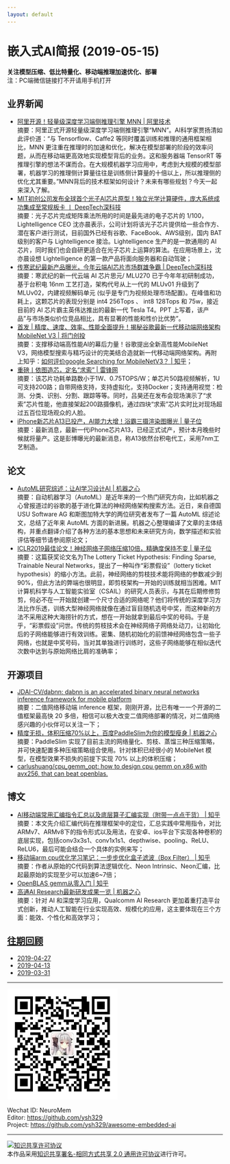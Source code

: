 ```yaml
---
layout: default
---
```


# 嵌入式AI简报 (2019-05-15)

**关注模型压缩、低比特量化、移动端推理加速优化、部署**  
<font>注：PC端微信链接打不开请用手机打开</font>


## 业界新闻


- [阿里开源！轻量级深度学习端侧推理引擎 MNN | 阿里技术](https://mp.weixin.qq.com/s/ozqeNa1MRgy-E-9XhZOcoQ)  
摘要：阿里正式开源轻量级深度学习端侧推理引擎“MNN”。AI科学家贾扬清如此评价道：“与 Tensorflow、Caffe2 等同时覆盖训练和推理的通用框架相比，MNN 更注重在推理时的加速和优化，解决在模型部署的阶段的效率问题，从而在移动端更高效地实现模型背后的业务。这和服务器端 TensorRT 等推理引擎的想法不谋而合。在大规模机器学习应用中，考虑到大规模的模型部署，机器学习的推理侧计算量往往是训练侧计算量的十倍以上，所以推理侧的优化尤其重要。”MNN背后的技术框架如何设计？未来有哪些规划？今天一起来深入了解。  
- [MIT初创公司发布全球首个光子AI芯片原型！独立光学计算硬件，庞大系统成功集成至常规板卡 丨 DeepTech深科技](https://mp.weixin.qq.com/s/hqh9O0RqnZY0SUymn2Gfww)  
摘要：光子芯片完成矩阵乘法所用的时间是最先进的电子芯片的 1/100，Lightelligence CEO 沈亦晨表示，公司计划将该光子芯片提供给一些合作方、潜在客户进行测试，目前国外已经有谷歌、FaceBook、AWS级别，国内 BAT 级别的客户与 Lightelligence 接洽。Lightelligence 生产的是一款通用的 AI 芯片，同时我们也会自研更适合在光子芯片上运算的算法。在应用场景上，沈亦晨设想 Lightelligence 的第一款产品将面向服务器和自动驾驶；  
- [传寒武纪最新产品曝光，今年云端AI芯片市场群雄争霸 | DeepTech深科技](https://mp.weixin.qq.com/s/o_nyKDQDH6QhbVqnUDSBAg)  
摘要：寒武纪的新一代云端 AI 芯片思元/ MLU270 已于今年年初研制成功，基于台积电 16nm 工艺打造，架构代号从上一代的 MLUv01 升级到了 MLUv02，内建视频解码单元 (似乎是专门为视频处理市场配置)。在峰值和功耗上，这颗芯片的表现分别是 int4 256Tops 、 int8 128Tops 和 75w，接近目前的 AI 芯片霸主英伟达推出的最新一代 Tesla T4。PPT 上写着，该产品”与市场类似价位竞品相比，具有显著的性能和性价比优势”。  
- [首发 | 精度、速度、效率、性能全面提升！揭秘谷歌最新一代移动端网络架构MobileNet V3 | 将门创投](https://mp.weixin.qq.com/s/LOUB0h3FvBhKH6QZMGMXKQ)  
摘要：支撑移动端高性能AI的幕后力量！谷歌提出全新高性能MobileNet V3，网络模型搜索与精巧设计的完美结合造就新一代移动端网络架构。再附上知乎：[如何评价google Searching for MobileNetV3？ | 知乎](https://www.zhihu.com/question/323419310)；    
- [重磅丨依图造芯，定名“求索” | 雷锋网](https://mp.weixin.qq.com/s/P9WwChO_ih2QeRty70JKlg)    
摘要：该芯片功耗单路数小于1W、0.75TOPS/W；单芯片50路视频解析，1U可支持200路；自带网络支持，支持虚拟化，支持Docker；支持通用视觉：检测、分类、识别、分割、跟踪等等。同时，吕昊还在发布会现场演示了“求索”芯片性能，他直接架起200路摄像机，通过四块“求索”芯片实时比对现场超过五百位现场观众的人脸。
- [iPhone新芯片A13已投产，AI能力大增！浴霸三摄渲染图曝光 | 量子位](https://mp.weixin.qq.com/s?timestamp=1557712576&src=3&ver=1&signature=kkc*xB77RxPOpIxqJvV5p*6EUyZPQB-qmKQW5rDa4kpE2OyYcQOowKayi8Kvjp-5QjYKM3cji1XV-0TVF*2qiugvRV*BWmdQO8uAtaAZC1BOnjYPztf1wZuy4kG*JyqJDW6Uf7qi9Jc78VUmU7gnHXk0NuFqcpfdCXU41zq4c-g=)  
摘要：最新消息，最新一代iPhone芯片A13，已经正式试产，预计本月晚些时候就将量产。这是彭博曝光的最新消息，称A13依然台积电代工，采用7nm工艺制造。

## 论文

- [AutoML研究综述：让AI学习设计AI | 机器之心](https://mp.weixin.qq.com/s?timestamp=1557711668&src=3&ver=1&signature=kkc*xB77RxPOpIxqJvV5p*FoBdYP1sIf6DWCTXiJ1SgS*l72xKK3*dKpXFQWTkGy8EIyDO*aCPOmFzqQLF3ia8G5i9ISeVSuV7eBiTsKMmCrH02qqXMZn3bc*NWzFll*QnzULNcK9UWO5f2T0yhK-nMC4mqpvVUgt3eL1OnRf7Q=)  
摘要：自动机器学习（AutoML）是近年来的一个热门研究方向，比如机器之心曾报道过的谷歌的基于进化算法的神经网络架构搜索方法。近日，来自德国 USU Software AG 和斯图加特大学的两位研究者发布了一篇 AutoML 综述论文，总结了近年来 AutoML 方面的新进展。机器之心整理编译了文章的主体结构，并重点翻译介绍了各种方法的基本思想和未来研究方向，数学描述和实验评估等细节请参阅原论文；  
- [ICLR2019最佳论文！神经网络子网络压缩10倍，精确度保持不变 | 量子位](https://mp.weixin.qq.com/s?timestamp=1557712576&src=3&ver=1&signature=kkc*xB77RxPOpIxqJvV5p*6EUyZPQB-qmKQW5rDa4kpE2OyYcQOowKayi8Kvjp-5QjYKM3cji1XV-0TVF*2qirvWEDh4cHEwD8jCDiNhCtoiXJoQwXNP7ifWnMX-HusLqVQaYk9Dsb1X6ZJcDBYVp8lHSg6rEgWZBTTqvOje7YQ=)  
摘要：这篇获奖论文名为The Lottery Ticket Hypothesis: Finding Sparse, Trainable Neural Networks，提出了一种叫作“彩票假设”（lottery ticket hypothesis）的缩小方法。此前，神经网络的剪枝技术能将网络的参数减少到90%，但此方法的弊端也很明显，即剪枝架构一开始的训练就相当困难。MIT计算机科学与人工智能实验室（CSAIL）的研究人员表示，与其在后期修修剪剪，何必不在一开始就创建一个尺寸合适的网络呢？他们将传统的深度学习方法比作乐透，训练大型神经网络就像在通过盲目随机选号中奖，而这种新的方法不采用这种大海捞针的方式，想在一开始就拿到最后中奖的号码。于是乎，“彩票假设”问世。传统的剪枝技术会在神经网络子网络处动刀，让初始化后的子网络能够进行有效训练。密集、随机初始化的前馈神经网络包含一些子网络，也就是中奖号码，当对其单独进行训练时，这些子网络能够在相似迭代次数中达到与原始网络比肩的准确率；


## 开源项目

- [JDAI-CV/dabnn: dabnn is an accelerated binary neural networks inference framework for mobile platform](https://github.com/JDAI-CV/dabnn)  
摘要：二值网络移动端 inference 框架，刚刚开源，比已有唯一一个开源的二值框架最高快 20 多倍，相信可以极大改变二值网络部署的情况，对二值网络感兴趣的小伙伴可以关注一下；
- [精度无损，体积压缩70%以上，百度PaddleSlim为你的模型瘦身 | 机器之心](https://mp.weixin.qq.com/s/oJr5fx6uF5rsguK2rOpVoQ)  
摘要：PaddleSlim 实现了目前主流的网络量化、剪枝、蒸馏三种压缩策略，并可快速配置多种压缩策略组合使用。针对体积已经很小的 MobileNet 模型，在模型效果不损失的前提下实现 70% 以上的体积压缩；
- [carlushuang/cpu_gemm_opt: how to design cpu gemm on x86 with avx256, that can beat openblas.](https://github.com/carlushuang/cpu_gemm_opt)  


## 博文

- [AI移动端常用汇编指令汇总以及底层算子汇编实现（附带一点点干货） | 知乎](https://zhuanlan.zhihu.com/p/64025085)  
摘要：本文先介绍汇编代码在推理框架中的定位，汇总实践中常用指令，对比ARMv7、ARMv8下的指令形式以及用法，在安卓、ios平台下实现各种卷积的底层实现，包括conv3x3s1、conv1x1s1、depthwise、pooling、ReLU、ReLU6，最后可能会结合一个具体的实例来写；  
- [移动端arm cpu优化学习笔记：一步步优化盒子滤波（Box Filter） | 知乎](https://zhuanlan.zhihu.com/p/64522357)  
摘要：作者从原始的C代码到算法逻辑优化、Neon Intrinsic、Neon汇编，比起最原始的实现至少可以加速6~7倍；  
- [OpenBLAS gemm从零入门 | 知乎](https://zhuanlan.zhihu.com/p/65436463)  
- [高通AI Research最新研发成果一览 | 机器之心](https://mp.weixin.qq.com/s?timestamp=1557711668&src=3&ver=1&signature=kkc*xB77RxPOpIxqJvV5p*FoBdYP1sIf6DWCTXiJ1SgS*l72xKK3*dKpXFQWTkGy8EIyDO*aCPOmFzqQLF3iazxHSZfBDKjvefEfiO--pGwsUwuhPX347oNLF3uFHy4TZZEnVfFdDT0KWaxfI1TdSJ-gpxSmODdCG-G4pjT8tS8=)  
摘要：针对 AI 和深度学习应用，Qualcomm AI Research 更加着重打造平台式创新，推动人工智能在行业实现高效、规模化的应用，这主要体现在三个方面：能效、个性化和高效学习；  




## [往期回顾](https://github.com/ysh329/awesome-embedded-ai)

- [2019-04-27](https://github.com/ysh329/awesome-embedded-ai/blob/master/embedded-ai-report/2019-04-27.md)  
- [2019-04-13](https://github.com/ysh329/awesome-embedded-ai/blob/master/embedded-ai-report/2019-04-13.md)  
- [2019-03-31](https://github.com/ysh329/awesome-embedded-ai/blob/master/embedded-ai-report/2019-03-31.md)  

----

![wechat_qrcode](../wechat_qrcode.jpg)

Wechat ID: NeuroMem  
Editor: https://github.com/ysh329  
Project: https://github.com/ysh329/awesome-embedded-ai  

----

<a rel="license" href="http://creativecommons.org/licenses/by-sa/2.0/"><img alt="知识共享许可协议" style="border-width:0" src="https://i.creativecommons.org/l/by-sa/2.0/88x31.png" /></a><br />本作品采用<a rel="license" href="http://creativecommons.org/licenses/by-sa/2.0/">知识共享署名-相同方式共享 2.0 通用许可协议</a>进行许可。
